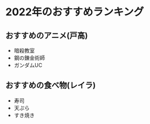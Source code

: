 # 2022年のおすすめランキング


## おすすめのアニメ(戸高)

- 暗殺教室
- 鋼の錬金術師
- ガンダムUC


## おすすめの食べ物(レイラ)

- 寿司
- 天ぷら
- すき焼き



